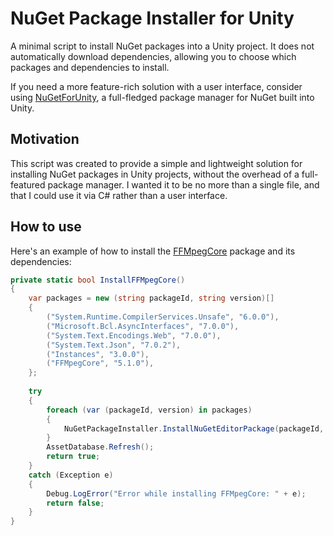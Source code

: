 # NuGet Package Installer for Unity

A minimal script to install NuGet packages into a Unity project. 
It does not automatically download dependencies, allowing you to choose which packages and dependencies to install.

If you need a more feature-rich solution with a user interface, 
consider using [NuGetForUnity](https://github.com/GlitchEnzo/NuGetForUnity), a full-fledged package manager for NuGet built into Unity.

## Motivation

This script was created to provide a simple and lightweight solution for installing NuGet packages in Unity projects, 
without the overhead of a full-featured package manager.
I wanted it to be no more than a single file, and that I could use it via C# rather than a user interface.

## How to use

Here's an example of how to install the [FFMpegCore](https://www.nuget.org/packages/FFMpegCore) package and its dependencies:

```C#
private static bool InstallFFMpegCore()
{
	var packages = new (string packageId, string version)[]
	{
		("System.Runtime.CompilerServices.Unsafe", "6.0.0"),
		("Microsoft.Bcl.AsyncInterfaces", "7.0.0"),
		("System.Text.Encodings.Web", "7.0.0"),
		("System.Text.Json", "7.0.2"),
		("Instances", "3.0.0"),
		("FFMpegCore", "5.1.0"),
	};
	
	try
	{
        foreach (var (packageId, version) in packages)
        {
            NuGetPackageInstaller.InstallNuGetEditorPackage(packageId, version, isEditorOnly: true, refreshAfterInstall: false);
        }
		AssetDatabase.Refresh();
		return true;
	}
	catch (Exception e)
	{
		Debug.LogError("Error while installing FFMpegCore: " + e);
		return false;
	}
}
```

